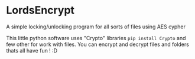 # LordsEncrypt
A simple locking/unlocking program for all sorts of files using AES cypher

This little python software uses "Crypto" libraries ```pip install Crypto``` and few other for work with files.
You can encrypt and decrypt files and folders thats all have fun ! :D
 
